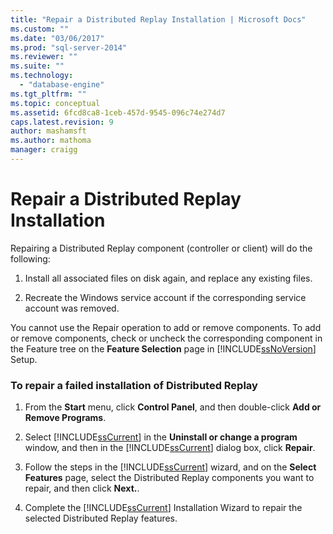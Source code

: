 ```yaml
---
title: "Repair a Distributed Replay Installation | Microsoft Docs"
ms.custom: ""
ms.date: "03/06/2017"
ms.prod: "sql-server-2014"
ms.reviewer: ""
ms.suite: ""
ms.technology: 
  - "database-engine"
ms.tgt_pltfrm: ""
ms.topic: conceptual
ms.assetid: 6fcd8ca8-1ceb-457d-9545-096c74e274d7
caps.latest.revision: 9
author: mashamsft
ms.author: mathoma
manager: craigg
---
```

# Repair a Distributed Replay Installation
  Repairing a Distributed Replay component (controller or client) will do the following:  
  
1.  Install all associated files on disk again, and replace any existing files.  
  
2.  Recreate the Windows service account if the corresponding service account was removed.  
  
 You cannot use the Repair operation to add or remove components. To add or remove components, check or uncheck the corresponding component in the Feature tree on the **Feature Selection** page in [!INCLUDE[ssNoVersion](../../includes/ssnoversion-md.md)] Setup.  
  
### To repair a failed installation of Distributed Replay  
  
1.  From the **Start** menu, click **Control Panel**, and then double-click **Add or Remove Programs**.  
  
2.  Select [!INCLUDE[ssCurrent](../../includes/sscurrent-md.md)] in the **Uninstall or change a program** window, and then in the [!INCLUDE[ssCurrent](../../includes/sscurrent-md.md)] dialog box, click **Repair**.  
  
3.  Follow the steps in the [!INCLUDE[ssCurrent](../../includes/sscurrent-md.md)] wizard, and on the **Select Features** page, select the Distributed Replay components you want to repair, and then click **Next.**.  
  
4.  Complete the [!INCLUDE[ssCurrent](../../includes/sscurrent-md.md)] Installation Wizard to repair the selected Distributed Replay features.  
  
  
